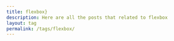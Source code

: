 ```yaml
---
title: flexbox}
description: Here are all the posts that related to flexbox
layout: tag
permalink: /tags/flexbox/
---
```

